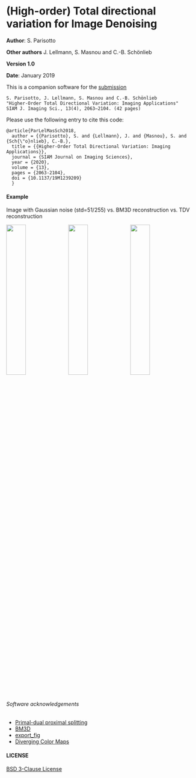 # (High-order) Total directional variation for Image Denoising

**Author**: S. Parisotto

**Other authors** J. Lellmann, S. Masnou and C.-B. Schönlieb

**Version 1.0**

**Date**: January 2019

This is a companion software for the [submission](https://arxiv.org/abs/1812.05023)
```
S. Parisotto, J. Lellmann, S. Masnou and C.-B. Schönlieb 
"Higher-Order Total Directional Variation: Imaging Applications"
SIAM J. Imaging Sci., 13(4), 2063–2104. (42 pages) 
```
Please use the following entry to cite this code:
```
@article{ParLelMasSch2018,
  author = {{Parisotto}, S. and {Lellmann}, J. and {Masnou}, S. and {Sch{\"o}nlieb}, C.-B.},
  title = {{Higher-Order Total Directional Variation: Imaging Applications}},
  journal = {SIAM Journal on Imaging Sciences},
  year = {2020},
  volume = {13},
  pages = {2063-2104},
  doi = {10.1137/19M1239209}
  }
```

#### Example
Image with Gaussian noise  (std=51/255) vs. BM3D reconstruction vs. TDV reconstruction

<img src="https://raw.githubusercontent.com/simoneparisotto/TDV-for-image-denoising/master/results/rainbow/20percent_gauss_noisy.png"  width=32%> <img src="https://raw.githubusercontent.com/simoneparisotto/TDV-for-image-denoising/master/results/rainbow/u_bm3d_image_PSNR34.5294.png" width=32%> <img src="https://raw.githubusercontent.com/simoneparisotto/TDV-for-image-denoising/master/results/rainbow/u_eta3.5_bvary_a1-0-1_sigma2_rho30_iter1_PSNR35.9083.png" width=32%>

######  Software acknowledgements
* [Primal-dual proximal splitting](http://www.numerical-tours.com/matlab/optim_5_primal_dual/)
* [BM3D](http://www.cs.tut.fi/~foi/GCF-BM3D/index.html)
* [export_fig](https://uk.mathworks.com/matlabcentral/fileexchange/23629-export_fig)
* [Diverging Color Maps](https://link.springer.com/chapter/10.1007/978-3-642-10520-3_9)
  
#### LICENSE
[BSD 3-Clause License](https://opensource.org/licenses/BSD-3-Clause)
